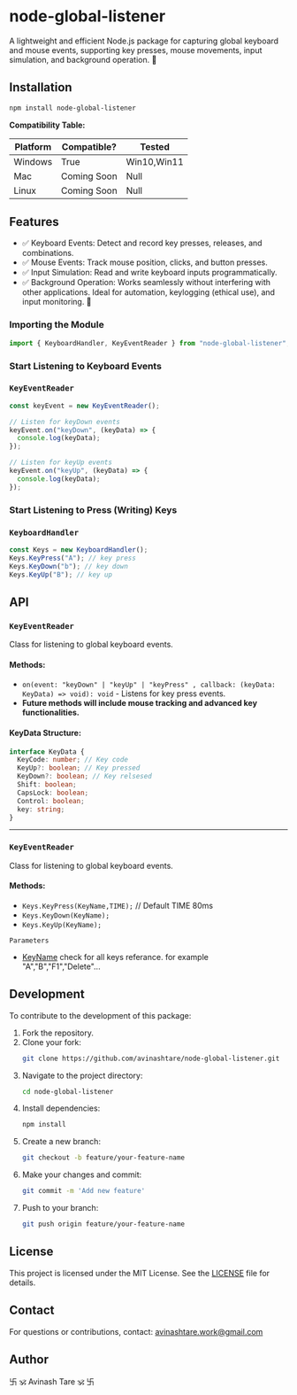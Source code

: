 # node-global-listener

A lightweight and efficient Node.js package for capturing global keyboard and mouse events, supporting key presses, mouse movements, input simulation, and background operation. 🚀

## Installation

```sh
npm install node-global-listener
```

**Compatibility Table:**

| Platform | Compatible? | Tested      |
| -------- | ----------- | ----------- |
| Windows  | True        | Win10,Win11 |
| Mac      | Coming Soon | Null        |
| Linux    | Coming Soon | Null        |

## Features

- ✅ Keyboard Events: Detect and record key presses, releases, and combinations.
- ✅ Mouse Events: Track mouse position, clicks, and button presses.
- ✅ Input Simulation: Read and write keyboard inputs programmatically.
- ✅ Background Operation: Works seamlessly without interfering with other applications.
  Ideal for automation, keylogging (ethical use), and input monitoring. 🚀

### Importing the Module

```ts
import { KeyboardHandler, KeyEventReader } from "node-global-listener";
```

### Start Listening to Keyboard Events

### `KeyEventReader`

```ts
const keyEvent = new KeyEventReader();

// Listen for keyDown events
keyEvent.on("keyDown", (keyData) => {
  console.log(keyData);
});

// Listen for keyUp events
keyEvent.on("keyUp", (keyData) => {
  console.log(keyData);
});
```

### Start Listening to Press (Writing) Keys

### `KeyboardHandler`

```ts
const Keys = new KeyboardHandler();
Keys.KeyPress("A"); // key press
Keys.KeyDown("b"); // key down
Keys.KeyUp("B"); // key up
```

## API

### `KeyEventReader`

Class for listening to global keyboard events.

#### Methods:

- `on(event: "keyDown" | "keyUp" | "keyPress" , callback: (keyData: KeyData) => void): void` - Listens for key press events.
- **Future methods will include mouse tracking and advanced key functionalities.**

#### KeyData Structure:

```ts
interface KeyData {
  KeyCode: number; // Key code
  KeyUp?: boolean; // Key pressed
  KeyDown?: boolean; // Key relsesed
  Shift: boolean;
  CapsLock: boolean;
  Control: boolean;
  key: string;
}
```

---

### `KeyEventReader`

Class for listening to global keyboard events.

#### Methods:

- `Keys.KeyPress(KeyName,TIME);` // Default TIME 80ms
- `Keys.KeyDown(KeyName);`
- `Keys.KeyUp(KeyName);`

`Parameters`

- [KeyName](https://github.com/avinashtare/node-global-listener/blob/main/src/lib/windows/constant/windowsKeyMaps.ts) check for all keys referance. for example "A","B","F1","Delete"...

## Development

To contribute to the development of this package:

1. Fork the repository.
2. Clone your fork:
   ```sh
   git clone https://github.com/avinashtare/node-global-listener.git
   ```
3. Navigate to the project directory:
   ```sh
   cd node-global-listener
   ```
4. Install dependencies:
   ```sh
   npm install
   ```
5. Create a new branch:
   ```sh
   git checkout -b feature/your-feature-name
   ```
6. Make your changes and commit:
   ```sh
   git commit -m 'Add new feature'
   ```
7. Push to your branch:
   ```sh
   git push origin feature/your-feature-name
   ```

## License

This project is licensed under the MIT License. See the [LICENSE](LICENSE) file for details.

## Contact

For questions or contributions, contact: avinashtare.work@gmail.com

## Author

卐 🕉 Avinash Tare 🕉 卐
